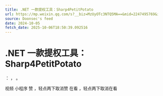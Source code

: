 ```yaml
---
title: .NET 一款提权工具：Sharp4PetitPotato
url: https://mp.weixin.qq.com/s?__biz=MzUyOTc3NTQ5MA==&mid=2247495769&idx=2&sn=fd1cb066e6f3f2505ddd587ea45821c5
source: Doonsec's feed
date: 2024-10-05
fetch_date: 2025-10-06T18:50:39.092516
---
```


# .NET 一款提权工具：Sharp4PetitPotato

：
，
。

视频
小程序
赞
，轻点两下取消赞
在看
，轻点两下取消在看
